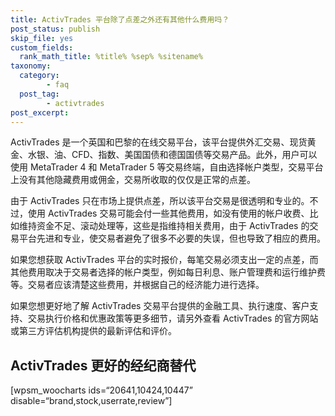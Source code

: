 ```yaml
---
title: ActivTrades 平台除了点差之外还有其他什么费用吗？
post_status: publish
skip_file: yes
custom_fields:
  rank_math_title: %title% %sep% %sitename%
taxonomy:
  category:
        - faq
  post_tag:
        - activtrades
post_excerpt: 
---
```

ActivTrades 是一个英国和巴黎的在线交易平台，该平台提供外汇交易、现货黄金、水银、油、CFD、指数、美国国债和德国国债等交易产品。此外，用户可以使用 MetaTrader 4 和 MetaTrader 5 等交易终端，自由选择帐户类型，交易平台上没有其他隐藏费用或佣金，交易所收取的仅仅是正常的点差。

由于 ActivTrades 只在市场上提供点差，所以该平台交易是很透明和专业的。不过，使用 ActivTrades 交易可能会付一些其他费用，如没有使用的帐户收费、比如维持资金不足、滚动处理等，这些是指维持相关费用，由于 ActivTrades 的交易平台先进和专业，使交易者避免了很多不必要的失误，但也导致了相应的费用。

如果您想获取 ActivTrades 平台的实时报价，每笔交易必须支出一定的点差，而其他费用取决于交易者选择的帐户类型，例如每日利息、账户管理费和运行维护费等。交易者应该清楚这些费用，并根据自己的经济能力进行选择。

如果您想更好地了解 ActivTrades 交易平台提供的金融工具、执行速度、客户支持、交易执行价格和优惠政策等更多细节，请另外查看 ActivTrades 的官方网站或第三方评估机构提供的最新评估和评价。

## ActivTrades 更好的经纪商替代

[wpsm_woocharts ids=“20641,10424,10447” disable=“brand,stock,userrate,review”]